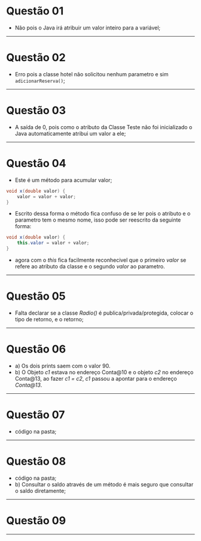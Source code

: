 # Questão 01
 - Não pois o Java irá atribuir um valor inteiro para a variável;
---
# Questão 02
- Erro pois a classe hotel não solicitou nenhum parametro e sim `adicionarReserva()`;
---
# Questão 03
- A saída de 0, pois como o atributo da Classe Teste não foi inicializado o Java automaticamente atribui um valor a ele;
---
# Questão 04
- Este é um método para acumular valor;
```Java
void x(double valor) {
    valor = valor + valor;
}
```
- Escrito dessa forma o método fica confuso de se ler pois o atributo e o parametro tem o mesmo nome, isso pode ser reescrito da seguinte forma:
```Java
void x(double valor) {
    this.valor = valor + valor;
}
```
- agora com o *this* fica facilmente reconhecivel que o primeiro *valor* se refere ao atributo da classe e o segundo *valor* ao parametro.
---
# Questão 05
- Falta declarar se a classe *Radio()* é publica/privada/protegida, colocar o tipo de retorno, e o retorno;
---
# Questão 06
- a) Os dois prints saem com o valor 90. 
- b) O Objeto *c1* estava no endereço Conta@10 e o objeto *c2* no endereço Conta@13, ao fazer *c1 = c2*, *c1* passou a apontar para o endereço *Conta@13*.
---
# Questão 07
- código na pasta;
---
# Questão 08
- código na pasta;
- b) Consultar o saldo através de um método é mais seguro que consultar o saldo diretamente;
---
# Questão 09
---
